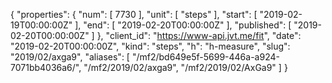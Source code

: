 {
  "properties": {
    "num": [
      7730
    ],
    "unit": [
      "steps"
    ],
    "start": [
      "2019-02-19T00:00:00Z"
    ],
    "end": [
      "2019-02-20T00:00:00Z"
    ],
    "published": [
      "2019-02-20T00:00:00Z"
    ]
  },
  "client_id": "https://www-api.jvt.me/fit",
  "date": "2019-02-20T00:00:00Z",
  "kind": "steps",
  "h": "h-measure",
  "slug": "2019/02/axga9",
  "aliases": [
    "/mf2/bd649e5f-5699-446a-a924-7071bb4036a6/",
    "/mf2/2019/02/axga9",
    "/mf2/2019/02/AxGa9"
  ]
}
